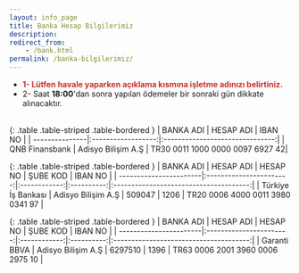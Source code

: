 ```yaml
---
layout: info_page
title: Banka Hesap Bilgilerimiz
description: 
redirect_from:
    - /bank.html
permalink: /banka-bilgilerimiz/
---
```



* <span style="color: #c6312f">**1- Lütfen havale yaparken açıklama kısmına işletme adınızı belirtiniz.**</span>
* 2- Saat **18:00**'dan sonra yapılan ödemeler bir sonraki gün dikkate alınacaktır.
<br /><br />


{: .table .table-striped .table-bordered }
| BANKA ADI      | HESAP ADI          | IBAN NO                         |
| ---------------|:------------------:|:-------------------------------:|
| QNB Finansbank | Adisyo Bilişim A.Ş | TR30 0011 1000 0000 0097 6927 42|

{: .table .table-striped .table-bordered }
| BANKA ADI              | HESAP ADI               | HESAP NO     | ŞUBE KOD   | IBAN NO                                |
| -----------------------|:-----------------------:|:------------:|:----------:|:--------------------------------------:|
| Türkiye İş Bankası     | Adisyo Bilişim A.Ş      | 509047       | 1206       | TR20 0006 4000 0011 3980 0341 97       |

{: .table .table-striped .table-bordered }
| BANKA ADI              | HESAP ADI               | HESAP NO     | ŞUBE KOD   | IBAN NO                                |
| -----------------------|:-----------------------:|:------------:|:----------:|:--------------------------------------:|
| Garanti BBVA     | Adisyo Bilişim A.Ş      | 6297510       | 1396       | TR63 0006 2001 3960 0006 2975 10       |